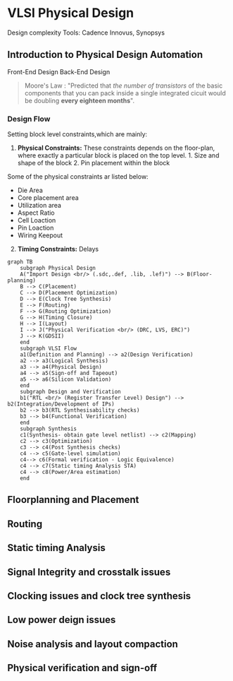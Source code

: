 # VLSI Physical Design
Design complexity
Tools: Cadence Innovus, Synopsys

## Introduction to Physical Design Automation

Front-End Design
Back-End Design
> Moore's Law : "Predicted that *the number of transistors* of the basic components that you can pack inside a single integrated cicuit would be doubling **every eighteen months**".

### Design Flow
Setting block level constraints,which are mainly:
1. **Physical Constraints:** These constraints depends on the floor-plan, where exactly a particular block is placed on the top level.
        1. Size and shape of the block
        2. Pin placement within the block

Some of the physical constraints ar listed below:
- Die Area
- Core placement area
- Utilization area
- Aspect Ratio
- Cell Loaction
- Pin Loaction
- Wiring Keepout

2. **Timing Constraints:** Delays

```mermaid
graph TB
    subgraph Physical Design
    A("Import Design <br/> (.sdc,.def, .lib, .lef)") --> B(Floor-planning)
    B --> C(Placement)
    C --> D(Placement Optimization)
    D --> E(Clock Tree Synthesis)
    E --> F(Routing)
    F --> G(Routing Optimization)
    G --> H(Timing Closure)
    H --> I(Layout)
    I --> J("Physical Verification <br/> (DRC, LVS, ERC)")
    J --> K(GDSII)
    end
    subgraph VLSI Flow
    a1(Definition and Planning) --> a2(Design Verification)
    a2 --> a3(Logical Synthesis)
    a3 --> a4(Physical Design)
    a4 --> a5(Sign-off and Tapeout)
    a5 --> a6(Silicon Validation)
    end
    subgraph Design and Verification
    b1("RTL <br/> (Register Transfer Level) Design") --> b2(Integration/Development of IPs)
    b2 --> b3(RTL Synthesisability checks)
    b3 --> b4(Functional Verification)    
    end
    subgraph Synthesis
    c1(Synthesis- obtain gate level netlist) --> c2(Mapping)
    c2 --> c3(Optimization)
    c3 --> c4(Post Synthesis checks)
    c4 --> c5(Gate-level simulation)
    c4--> c6(Formal verification - Logic Equivalence)
    c4 --> c7(Static timing Analysis STA)
    c4 --> c8(Power/Area estimation)
    end

```

## Floorplanning and Placement
## Routing
## Static timing Analysis
## Signal Integrity and crosstalk issues
## Clocking issues and clock tree synthesis
## Low power deign issues
## Noise analysis and layout compaction
## Physical verification and sign-off

